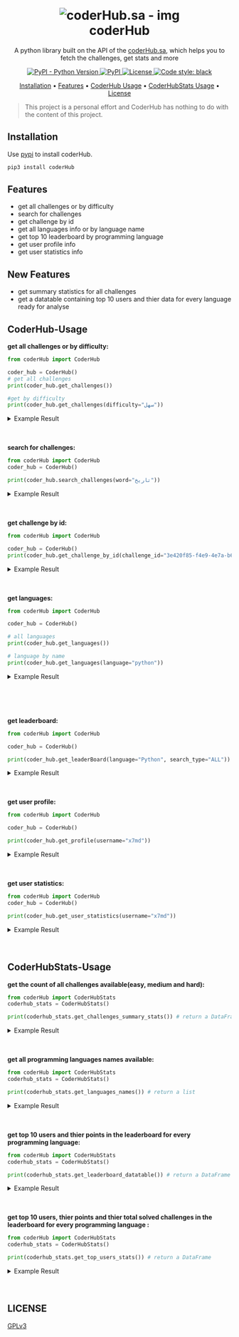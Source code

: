 <h1 align="center">
  <br>
  <a><img src="https://user-images.githubusercontent.com/59842932/128586067-615bcc79-078d-4748-b421-c385cd84cd37.png" alt="coderHub.sa - img"></a>
  <br>
  coderHub
  <br>
</h1>



<p align="center">A python library built on the API of the <a href=https://coderhub.sa>coderHub.sa</a>, which helps you to fetch the challenges, get stats and more
<p align="center">
  <a href="https://pypi.org/project/coderHub/">
    <img alt="PyPI - Python Version" src="https://img.shields.io/pypi/pyversions/coderHub?color=9cf">
  </a>
  <a href="https://pypi.org/project/coderHub/">
    <img alt="PyPI" src="https://img.shields.io/pypi/v/coderHub?color=9cf">
  </a>
  <a href="https://www.gnu.org/licenses/gpl-3.0.html">
    <img src="https://img.shields.io/pypi/l/quran-suras?color=9cf&label=License" alt="License">
  </a>
  <a href="https://github.com/psf/black">
    <img alt="Code style: black" src="https://img.shields.io/badge/code%20style-black-000000.svg">
  </a>
</p>


<p align="center">
  <a href="#installation">Installation</a>
  •
  <a href="#features">Features</a>
  •
  <a href="#coderhub-usage">CoderHub Usage</a>
  •
  <a href="#coderhubstats-usage">CoderHubStats Usage</a>
  •
  <a href="#license">License</a>
</p>

> This project is a personal effort and CoderHub has nothing to do with the content of this project.

## Installation

Use [pypi](https://pypi.org) to install coderHub.

```bash
pip3 install coderHub
```

## Features

* get all challenges or by difficulty
* search for challenges
* get challenge by id
* get all languages info or by language name
* get top 10 leaderboard by programming language
* get user profile info
* get user statistics info
## New Features 
* get summary statistics for all challenges
* get a datatable containing top 10 users and thier data for every language ready for analyse

## CoderHub-Usage

**get all challenges or by difficulty:**
```python
from coderHub import CoderHub

coder_hub = CoderHub()
# get all challenges
print(coder_hub.get_challenges())

#get by difficulty
print(coder_hub.get_challenges(difficulty="سهل"))
```
<details>
<summary> Example Result</summary>

```json
{"count": 99, "result": [{...}, {...}, {...}, {...}, {...}, {...}, {...}, {...}, {...}, ...]}
```
</details>
<br><br>

**search for challenges:**
```python
from coderHub import CoderHub
coder_hub = CoderHub()

print(coder_hub.search_challenges(word="تاريخ"))
```
<details>
<summary> Example Result</summary>

```json
{
    "count": 2,
    "result":
        [
            {
                "challenge_tags": [{"name": "Date"}, {"name": "String"}],
                "created_by": {"username": "CoderHub"},
                "id": "c93a5e09-2578-42ec-95db-88d1e87d6459",
                "points": 10,
                "title": "تاريخ اليوم",
                "type_of_level": {"name": "متوسط"}
                },
            {
                "challenge_tags": [{"name": "Date"}, {"name": "String"}],
                "created_by": {"username": "CoderHub"},
                "id": "a2df08ef-faa1-4aaf-bbd5-66f7e021855a",
                "points": 10,
                "title": "تعديل صيغة التاريخ",
                "type_of_level": {"name": "متوسط"}
                }
            ]
}

```
</details>
<br><br>

**get challenge by id:**
```python
from coderHub import CoderHub

coder_hub = CoderHub()
print(coder_hub.get_challenge_by_id(challenge_id="3e420f85-f4e9-4e7a-b6bc-f35a8db70cb4"))
```
<details>
<summary> Example Result</summary>

```json
{
    "id": "3e420f85-f4e9-4e7a-b6bc-f35a8db70cb4", 
    "title": "طرح عددين", 
    "description": "### وصف التحدي\r\nقم بكتابة `function` تستقبل عددين، العدد الأول يمثل رقماً صحيحاً `integer` والعدد الثاني يمثل أيضا رقماً صحيحاً `integer`, ثم قم بإرجاع حاصل **طرح** هذين العددين.\r\n\r\n### المخرجات المتوقعة\r\n| Output  | b  | a |\r\n|----|----|----|\r\n| 5 | 5  | 10 |\r\n| 6 | -3  | 3 |\r\n| -5 | 1 | -4 |\r\n| 1 | -1 | 0 |\r\n| 0 | 0 | 0 |\r\n| -92 | -4 | -96 |", 
    "points": 5
    // and more ...
}
```

</details>
<br><br>

**get languages:**
```python
from coderHub import CoderHub

coder_hub = CoderHub()

# all languages
print(coder_hub.get_languages())

# language by name
print(coder_hub.get_languages(language="python"))
```
<details>
<summary> Example Result</summary>

```json
// all languages
{
    "result": [
        {"id": 6, "name": "swift", "version": "swift 4.2.2"},
        {"id": 3, "name": "python", "version": "python 3.5.3"},
        {"id": 2, "name": "javascript", "version": "SMonkey 68.6.0"}, 
        {"id": 1, "name": "java", "version": "jdk 8u51"}, 
        {"id": 8, "name": "c#", "version": "Mono 4.0.2"}
    ]
}
```
```json
// language by name

{"id": 3, "name": "python", "version": "python 3.5.3"}
```

</details>
<br><br>

</details>
<br><br>

**get leaderboard:**
```python
from coderHub import CoderHub

coder_hub = CoderHub()

print(coder_hub.get_leaderBoard(language="Python", search_type="ALL"))
```
<details>
<summary> Example Result</summary>

```json
{
    "leaderboard": [
        {
            "points": 835.0,
            "user_id": "b45cf6da-c2aa-4347-a3da-fbf951a4183b",
            "rank": 1, 
            "user_info": {"username": "hamoud47", "public": true}
        }, 
        {
            "points": 830.0, 
            "user_id": "5eb4d6ea-1f0e-4cb9-b365-44518ddf5667",
            "rank": 2,
            "user_info": {"username": "awiteb", "public": false}
        }
    // 8 more
    ]
}

```

</details>
<br><br>

**get user profile:**
```python
from coderHub import CoderHub

coder_hub = CoderHub()

print(coder_hub.get_profile(username="x7md"))
```
<details>
<summary> Example Result</summary>

```json
{
    "preferred_language": "JavaScript", 
    "user_information": {
        "id": "eab8c73c-9ae2-4595-a321-3de9faa72721", 
        "public_profile": true, 
        "first_name": "حمد", 
        "last_name": "بنقالي", 
        "username": "x7md", 
        "bio": "شاب سعودي، مهتم بالبرمجة، والتصميم الرقمي.", 
        "country_name": "المملكة العربية السعودية", 
        "city": "مكة المكرمة", 
        "social_links": [
            {"site": "GITHUB", "handle": "x7md"},
            {"site": "TWITTER", "handle": "anb9"}
            ],
        "education": [
            {
                "name": "highSchool", 
                "major": "", 
                "institution": "عكرمة بن عمرو", 
                "start_at": "2019-03-31T00:00:00+00:00", 
                "end_at": "2021-03-31T00:00:00+00:00"
                }
            ],
        "certificates": [
            {
                "name": "التوعية بمخاطر الأمن السيبراني", 
                "institution": "دروب - صندوق تنمية الموارد البشرية", 
                "received_at": "2020-04-23T00:00:00+00:00", 
                "expires_at": "2020-04-23T00:00:00+00:00", 
                "expired": false, 
                "is_training_certificate": false
                }
            ], 
        "programming_languages": [
            {"programming_language": "JavaScript", "experience": "1 - 2 سنوات"}, 
            {"programming_language": "Shell", "experience": "أقل من سنة"}, 
            {"programming_language": "SQL", "experience": "أقل من سنة"}
                ],
        "extra_public_fields": [
            "are_you_a_trainer", "looking_for_job_type", "occupation"
                ], 
        "is_looking_for_job": null, 
        "looking_for_job_type": "training", 
        "are_you_a_trainer": false,
        "occupation": "college student",
        "preferred_language": "JavaScript"
            },
    "user_badges": []
}
```

</details>
<br><br>


**get user statistics:**
```python
from coderHub import CoderHub
coder_hub = CoderHub()

print(coder_hub.get_user_statistics(username="x7md"))
```
<details>
<summary> Example Result</summary>

```json
{
    "programming_languages": [
        {"programming_language_name": "JavaScript", "name": "سهل", "solved_challenges": 59}, 
        {"programming_language_name": "JavaScript", "name": "صعب", "solved_challenges": 11}, 
        {"programming_language_name": "JavaScript", "name": "متوسط", "solved_challenges": 32}, 
        {"programming_language_name": "Java", "name": "سهل", "solved_challenges": 12}
            ], 
    "total_solved_per_programming_language": [
        {"programming_language_name": "Java", "total_solved": 12}, 
        {"programming_language_name": "JavaScript", "total_solved": 102}
            ], 
    "total_solved_challenges": 114
}
```

</details>
<br><br>

## CoderHubStats-Usage

**get the count of all challenges available(easy, medium and hard):**
```python
from coderHub import CoderHubStats
coderhub_stats = CoderHubStats()

print(coderhub_stats.get_challenges_summary_stats()) # return a DataFrame
```
<details>
<summary> Example Result</summary>

```bash
all_challenges                98.00
easy_challenges               56.00
medium_challenges             31.00
hard_challenges               11.00
easy_challenges_percentage    57.14
medium_challenges_percentage  31.63
hard_challenges_percentage    11.22

```

</details>
<br><br>


**get all programming languages names available:**
```python
from coderHub import CoderHubStats
coderhub_stats = CoderHubStats()

print(coderhub_stats.get_languages_names()) # return a list
```
<details>
<summary> Example Result</summary>

```bash
['swift', 'python', 'javascript', 'java', 'c#', 'kotlin']
```

</details>
<br><br>

**get top 10 users and thier points in the leaderboard for every programming language:**
```python
from coderHub import CoderHubStats
coderhub_stats = CoderHubStats()

print(coderhub_stats.get_leaderboard_datatable()) # return a DataFrame
```
<details>
<summary> Example Result</summary>

```bash
                users  points  rank    language
0           ahmed0ksa   921.0     1       swift
1             alxd7my   911.0     2       swift
2               iX901   906.0     3       swift
3           ahmadajr1   906.0     4       swift
4              vdotup   906.0     5       swift
5      LulwahAlmisfer   906.0     6       swift
6          iam.that.1   901.0     7       swift
7              fayadh   891.0     8       swift
8           eengmaher   826.0     9       swift
9           f.babkoor   820.0    10       swift
10          TheAwiteb   926.0     1      python
11           hamoud47   926.0     2      python
12           dssaggaf   921.0     3      python
13     fahad.alharthi   916.0     4      python
14             maldum   916.0     5      python
15       snap-aaa.saq   911.0     6      python
16          thenajjar   906.0     7      python
17             nnoaid   906.0     8      python
18             asma94   906.0     9      python
19           saud1983   906.0    10      python
20        shuruqsaeed   931.0     1  javascript
21  Ibrahim_Alrubayyi   931.0     2  javascript
22               x7md   931.0     3  javascript
23           ghadyana   926.0     4  javascript
24              masha   921.0     5  javascript
25          qabdull4h   916.0     6  javascript
26     salehalibrahim   911.0     7  javascript
27            aisha_j   911.0     8  javascript
28                lum   911.0     9  javascript
29     abdulrahmansbq   906.0    10  javascript
30          sircaesar   916.0     1        java
31         musaadtech   916.0     2        java
32         abdullahmq   911.0     3        java
33       haider_dev94   911.0     4        java
34           alsenani   911.0     5        java
35            alharbi   911.0     6        java
36          jstsercuz   911.0     7        java
37               arwa   911.0     8        java
38      bandaralrooqi   911.0     9        java
39             asma94   906.0    10        java
40             salman    91.0     1          c#
41        shuruqsaeed    91.0     2          c#
42            amjad.a    91.0     3          c#
43          ib.subaie    91.0     4          c#
44             golag7    91.0     5          c#
45           reham721    91.0     6          c#
46     abdulrahmansbq    91.0     7          c#
47          TheAwiteb    91.0     8          c#
48             asma94    91.0     9          c#
49           dssaggaf    91.0    10          c#
50             salman    91.0     1      kotlin
51     abdulrahmansbq    91.0     2      kotlin
52             golag7    91.0     3      kotlin
53           reham721    91.0     4      kotlin
54        ahmadshahal    91.0     5      kotlin
55            amjad.a    91.0     6      kotlin
56              amira    91.0     7      kotlin
57            sal7one    91.0     8      kotlin
58       haider_dev94    91.0     9      kotlin
59          TheAwiteb    91.0    10      kotlin

```

</details>
<br><br>

**get top 10 users, thier points and thier total solved challenges in the leaderboard for every programming language :**
```python
from coderHub import CoderHubStats
coderhub_stats = CoderHubStats()

print(coderhub_stats.get_top_users_stats()) # return a DataFrame
```
<details>
<summary> Example Result</summary>

```bash
                users  points  rank    language total_challenges_solved
0           ahmed0ksa   921.0     1       swift                     107
1             alxd7my   911.0     2       swift                     106
2               iX901   906.0     3       swift                     105
3           ahmadajr1   906.0     4       swift                     105
4              vdotup   906.0     5       swift                     105
5      LulwahAlmisfer   906.0     6       swift                     105
6          iam.that.1   901.0     7       swift                     105
7              fayadh   891.0     8       swift                     103
8           eengmaher   826.0     9       swift                     100
9           f.babkoor   820.0    10       swift                     100
10          TheAwiteb   926.0     1      python                     108
11           hamoud47   926.0     2      python                     108
12           dssaggaf   921.0     3      python                     107
13     fahad.alharthi   916.0     4      python                     107
14             maldum   916.0     5      python                     107
15       snap-aaa.saq   911.0     6      python                     106
16          thenajjar   906.0     7      python                     105
17             nnoaid   906.0     8      python                 private
18             asma94   906.0     9      python                     105
19           saud1983   906.0    10      python                 private
20        shuruqsaeed   931.0     1  javascript                     109
21  Ibrahim_Alrubayyi   931.0     2  javascript                     109
22               x7md   931.0     3  javascript                     109
23           ghadyana   926.0     4  javascript                     108
24              masha   921.0     5  javascript                     108
25          qabdull4h   916.0     6  javascript                     106
26     salehalibrahim   911.0     7  javascript                 private
27            aisha_j   911.0     8  javascript                     106
28                lum   911.0     9  javascript                 private
29     abdulrahmansbq   906.0    10  javascript                     105
30          sircaesar   916.0     1        java                     107
31         musaadtech   916.0     2        java                     107
32         abdullahmq   911.0     3        java                     106
33       haider_dev94   911.0     4        java                     106
34           alsenani   911.0     5        java                     106
35            alharbi   911.0     6        java                     106
36          jstsercuz   911.0     7        java                     106
37               arwa   911.0     8        java                     106
38      bandaralrooqi   911.0     9        java                     106
39             asma94   906.0    10        java                     105
40             salman    91.0     1          c#                       6
41        shuruqsaeed    91.0     2          c#                       6
42            amjad.a    91.0     3          c#                       6
43          ib.subaie    91.0     4          c#                 private
44             golag7    91.0     5          c#                 private
45           reham721    91.0     6          c#                 private
46     abdulrahmansbq    91.0     7          c#                       6
47          TheAwiteb    91.0     8          c#                       6
48             asma94    91.0     9          c#                       6
49           dssaggaf    91.0    10          c#                       6
50             salman    91.0     1      kotlin                       6
51     abdulrahmansbq    91.0     2      kotlin                       6
52             golag7    91.0     3      kotlin                 private
53           reham721    91.0     4      kotlin                 private
54        ahmadshahal    91.0     5      kotlin                 private
55            amjad.a    91.0     6      kotlin                       6
56              amira    91.0     7      kotlin                 private
57            sal7one    91.0     8      kotlin                       6
58       haider_dev94    91.0     9      kotlin                       6
59          TheAwiteb    91.0    10      kotlin                       6

```

</details>
<br><br>


## LICENSE
[GPLv3](https://www.gnu.org/licenses/gpl-3.0.html)
